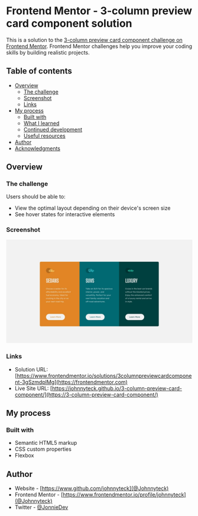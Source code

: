 # Frontend Mentor - 3-column preview card component solution

This is a solution to the [3-column preview card component challenge on Frontend Mentor](https://www.frontendmentor.io/challenges/3column-preview-card-component-pH92eAR2-). Frontend Mentor challenges help you improve your coding skills by building realistic projects. 

## Table of contents

- [Overview](#overview)
  - [The challenge](#the-challenge)
  - [Screenshot](#screenshot)
  - [Links](#links)
- [My process](#my-process)
  - [Built with](#built-with)
  - [What I learned](#what-i-learned)
  - [Continued development](#continued-development)
  - [Useful resources](#useful-resources)
- [Author](#author)
- [Acknowledgments](#acknowledgments)


## Overview

### The challenge

Users should be able to:

- View the optimal layout depending on their device's screen size
- See hover states for interactive elements

### Screenshot

![](./images/desktop-design.jpg)


### Links

- Solution URL: [https://www.frontendmentor.io/solutions/3columnpreviewcardcomponent-3gSzmdplMg](https://frontendmentor.com)
- Live Site URL: [https://johnnyteck.github.io/3-column-preview-card-component/](https://3-column-preview-card-component/)

## My process

### Built with

- Semantic HTML5 markup
- CSS custom properties
- Flexbox

## Author

- Website - [https://www.github.com/johnnyteck](@Johnnyteck)
- Frontend Mentor - [https://www.frontendmentor.io/profile/johnnyteck](@Johnnyteck)
- Twitter - [@JonnieDev](https://www.twitter.com/JonnieDev)

